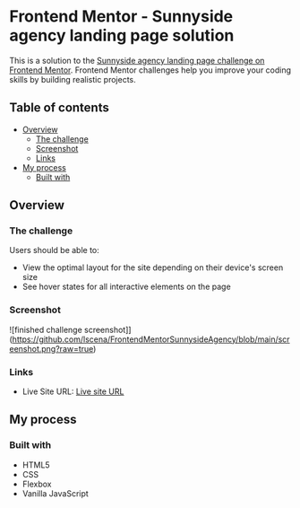 # Frontend Mentor - Sunnyside agency landing page solution

This is a solution to the [Sunnyside agency landing page challenge on Frontend Mentor](https://www.frontendmentor.io/challenges/sunnyside-agency-landing-page-7yVs3B6ef). Frontend Mentor challenges help you improve your coding skills by building realistic projects.

## Table of contents

- [Overview](#overview)
  - [The challenge](#the-challenge)
  - [Screenshot](#screenshot)
  - [Links](#links)
- [My process](#my-process)
  - [Built with](#built-with)  

## Overview

### The challenge

Users should be able to:

- View the optimal layout for the site depending on their device's screen size
- See hover states for all interactive elements on the page

### Screenshot

![finished challenge screenshot]](https://github.com/lscena/FrontendMentorSunnysideAgency/blob/main/screenshot.png?raw=true)

### Links

- Live Site URL: [Live site URL](https://lscena.github.io/FrontendMentorSunnysideAgency/)

## My process

### Built with

- HTML5
- CSS
- Flexbox
- Vanilla JavaScript